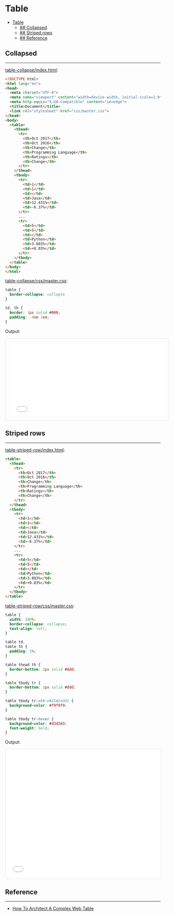# Table

- [Table](#table)
  - [## Collapsed](#collapsed)
  - [## Striped rows](#striped-rows)
  - [## Reference](#reference)

## Collapsed
---

[table-collapse/index.html](table-collapse/index.html):
```html
<!DOCTYPE html>
<html lang="en">
<head>
  <meta charset="UTF-8">
  <meta name="viewport" content="width=device-width, initial-scale=1.0">
  <meta http-equiv="X-UA-Compatible" content="ie=edge">
  <title>Document</title>
  <link rel="stylesheet" href="css/master.css">
</head>
<body>
  <table>
    <thead>
      <tr>
        <th>Oct 2017</th>
        <th>Oct 2016</th>
        <th>Change</th>
        <th>Programming Language</th>
        <th>Ratings</th>
        <th>Change</th>
      </tr>
    </thead>
    <tbody>
      <tr>
        <td>1</td>
        <td>1</td>
        <td></td>
        <td>Java</td>
        <td>12.431%</td>
        <td>-6.37%</td>
      </tr>
      ...
      <tr>
        <td>5</td>
        <td>5</td>
        <td></td>
        <td>Python</td>
        <td>3.803%</td>
        <td>+0.03%</td>
      </tr>
    </tbody>
  </table>
</body>
</html>
```

[table-collapse/css/master.css](table-collapse/css/master.css):
```css
table {
  border-collapse: collapse
}

td, th {
  border: 1px solid #000;
  padding: .4em 1em;
}
```

Output:

<iframe src="table-collapse/index.html" width="100%" style="border-radius: 0.3rem; border: solid 1px #dce6f0; padding: 0.8rem; height: 240px"></iframe>

## Striped rows
---

[table-striped-row/index.html](table-striped-row/index.html):
```html
<table>
  <thead>
    <tr>
      <th>Oct 2017</th>
      <th>Oct 2016</th>
      <th>Change</th>
      <th>Programming Language</th>
      <th>Ratings</th>
      <th>Change</th>
    </tr>
  </thead>
  <tbody>
    <tr>
      <td>1</td>
      <td>1</td>
      <td></td>
      <td>Java</td>
      <td>12.431%</td>
      <td>-6.37%</td>
    </tr>
    ...
    <tr>
      <td>5</td>
      <td>5</td>
      <td></td>
      <td>Python</td>
      <td>3.803%</td>
      <td>+0.03%</td>
    </tr>
  </tbody>
</table>
```

[table-striped-row/css/master.css](table-striped-row/css/master.css):
```css
table {
  width: 100%;
  border-collapse: collapse;
  text-align: left;
}

table td,
table th {
  padding: 1%;
}

table thead th {
  border-bottom: 2px solid #ddd;
}

table tbody tr {
  border-bottom: 1px solid #ddd;
}

table tbody tr:nth-child(odd) {
  background-color: #f9f9f9;
}

table tbody tr:hover {
  background-color: #d3d3d3;
  font-weight: bold;
}
```

Output:

<iframe src="table-striped-row/index.html" width="100%" style="border-radius: 0.3rem; border: solid 1px #dce6f0; height: 420px;"></iframe>

## Reference
---

- [How To Architect A Complex Web Table](https://www.smashingmagazine.com/2019/02/complex-web-tables/)